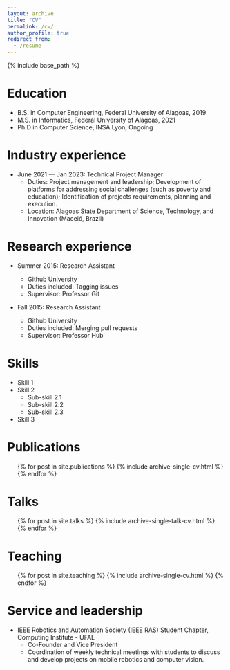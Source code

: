 ```yaml
---
layout: archive
title: "CV"
permalink: /cv/
author_profile: true
redirect_from:
  - /resume
---
```


{% include base_path %}

Education
======
* B.S. in Computer Engineering, Federal University of Alagoas, 2019
* M.S. in Informatics, Federal University of Alagoas, 2021
* Ph.D in Computer Science, INSA Lyon, Ongoing

Industry experience
======
* June 2021 — Jan 2023: Technical Project Manager
  * Duties: Project management and leadership; Development of platforms for addressing social challenges (such as poverty and education); Identification of projects requirements, planning and execution.
  * Location: Alagoas State Department of Science, Technology, and Innovation (Maceió, Brazil)

Research experience
======
* Summer 2015: Research Assistant
  * Github University
  * Duties included: Tagging issues
  * Supervisor: Professor Git

* Fall 2015: Research Assistant
  * Github University
  * Duties included: Merging pull requests
  * Supervisor: Professor Hub
  
Skills
======
* Skill 1
* Skill 2
  * Sub-skill 2.1
  * Sub-skill 2.2
  * Sub-skill 2.3
* Skill 3

Publications
======
  <ul>{% for post in site.publications %}
    {% include archive-single-cv.html %}
  {% endfor %}</ul>
  
Talks
======
  <ul>{% for post in site.talks %}
    {% include archive-single-talk-cv.html %}
  {% endfor %}</ul>
  
Teaching
======
  <ul>{% for post in site.teaching %}
    {% include archive-single-cv.html %}
  {% endfor %}</ul>
  
Service and leadership
======
* IEEE Robotics and Automation Society (IEEE RAS) Student Chapter, Computing Institute - UFAL
  * Co-Founder and Vice President
  * Coordination of weekly technical meetings with students to discuss and develop projects on mobile robotics and computer vision.